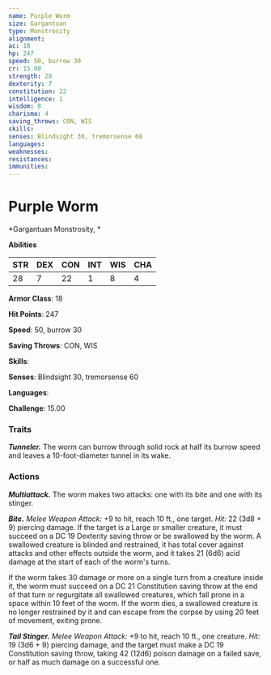 ```yaml
---
name: Purple Worm
size: Gargantuan
type: Monstrosity
alignment: 
ac: 18
hp: 247
speed: 50, burrow 30
cr: 15.00
strength: 28
dexterity: 7
constitution: 22
intelligence: 1
wisdom: 8
charisma: 4
saving_throws: CON, WIS
skills: 
senses: Blindsight 30, tremorsense 60
languages: 
weaknesses:
resistances:
immunities:
---
```


# Purple Worm

*Gargantuan Monstrosity, *

**Abilities**

| STR | DEX | CON | INT | WIS | CHA |
| --- | --- | --- | --- | --- | --- |
| 28 | 7 | 22 | 1 | 8 | 4 |

**Armor Class**: 18

**Hit Points**: 247

**Speed**: 50, burrow 30

**Saving Throws**: CON, WIS

**Skills**: 

**Senses**: Blindsight 30, tremorsense 60

**Languages**: 

**Challenge**: 15.00


### Traits
***Tunneler.*** The worm can burrow through solid rock at half its burrow speed and leaves a 10-foot-diameter tunnel in its wake.

### Actions
***Multiattack.*** The worm makes two attacks: one with its bite and one with its stinger. 

***Bite.*** *Melee Weapon Attack:* +9 to hit, reach 10 ft., one target. *Hit:* 22 (3d8 + 9) piercing damage. If the target is a Large or smaller creature, it must succeed on a DC 19 Dexterity saving throw or be swallowed by the worm. A swallowed creature is blinded and restrained, it has total cover against attacks and other effects outside the worm, and it takes 21 (6d6) acid damage at the start of each of the worm's turns.

If the worm takes 30 damage or more on a single turn from a creature inside it, the worm must succeed on a DC 21 Constitution saving throw at the end of that turn or regurgitate all swallowed creatures, which fall prone in a space within 10 feet of the worm. If the worm dies, a swallowed creature is no longer restrained by it and can escape from the corpse by using 20 feet of movement, exiting prone. 

***Tail Stinger.*** *Melee Weapon Attack:* +9 to hit, reach 10 ft., one creature. *Hit:* 19 (3d6 + 9) piercing damage, and the target must make a DC 19 Constitution saving throw, taking 42 (12d6) poison damage on a failed save, or half as much damage on a successful one.
